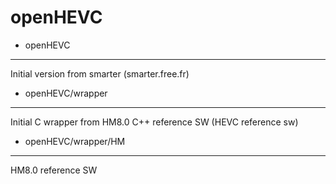 openHEVC
========


- openHEVC
----------
Initial version from smarter (smarter.free.fr)

- openHEVC/wrapper
----------
Initial C wrapper from HM8.0 C++ reference SW (HEVC reference sw)

- openHEVC/wrapper/HM
----------
HM8.0 reference SW